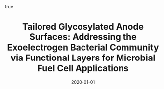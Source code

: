 ---
id: iannaciTailoredGlycosylatedAnode2020
title: 'Tailored Glycosylated Anode Surfaces: Addressing the Exoelectrogen Bacterial
  Community via Functional Layers for Microbial Fuel Cell Applications'
date: '2020-01-01'
authors:
- Iannaci, Alessandro and Myles, Adam and Flinois, Thomas and Behan, James A. and
  Barrière, Frédéric and Scanlan, Eoin M. and Colavita, Paula E.
doi: 10.1016/j.bioelechem.2020.107621
publication: 'In: *Bioelectrochemistry* 136'
publication_types:
- '1'
selected: false
tags: []
projects: []
math: true
url: https://doi.org/10.1016/j.bioelechem.2020.107621
links:
- name: Publisher
  url: https://doi.org/10.1016/j.bioelechem.2020.107621

---